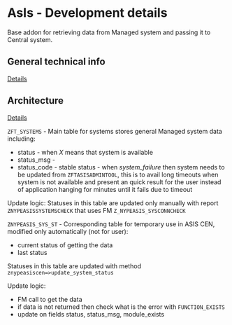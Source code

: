 # AsIs - Development details

Base addon for retrieving data from Managed system and passing it to Central system.

## General technical info
[Details](/tech/asis.md)

## Architecture
[Details](dev/arch/asis.pptx)

`ZFT_SYSTEMS` - Main table for systems
stores general Managed system data including:
- status - when *X* means that system is available
- status_msg - 
- status_code - stable status - when *system_failure* then system needs to be updated from `ZFTASISADMINTOOL`, this is to avail long timeouts when system is not available and present an quick result for the user instead of application hanging for minutes until it fails due to timeout

Update logic:
Statuses in this table are updated only manually with report `ZNYPEASISSYSTEMSCHECK` that uses FM `Z_NYPEASIS_SYSCONNCHECK`

`ZNYPEASIS_SYS_ST` - Corresponding table for temporary use in ASIS CEN, modified only automatically (not for user):
- current status of getting the data
- last status

Statuses in this table are updated with method `znypeasiscen=>update_system_status`

Update logic:
- FM call to get the data
- if data is not returned then check what is the error with `FUNCTION_EXISTS`
- update on fields status, status_msg, module_exists
